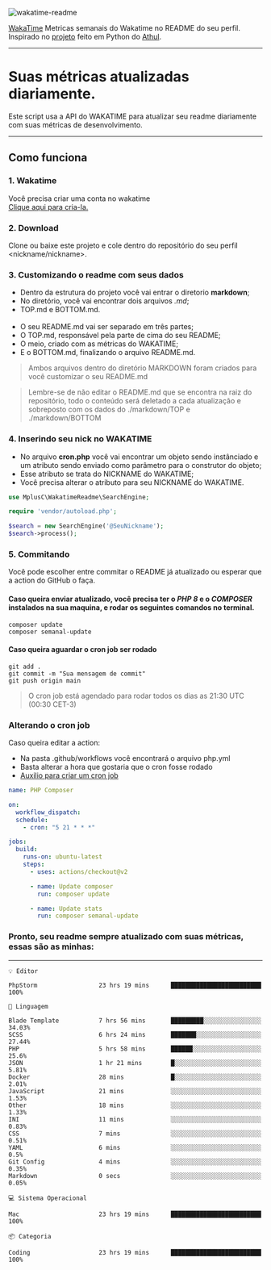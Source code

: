 ![wakatime-readme](https://socialify.git.ci/bymatheus/wakatime-readme/image?description=1&descriptionEditable=M%C3%A9tricas%20semanais%20do%20Wakatime%20no%20seu%20README%20de%20perfil.&font=KoHo&forks=1&language=1&owner=1&pattern=Signal&stargazers=1&theme=Dark)

[WakaTime](https://wakatime.com) Metricas semanais do Wakatime no README do seu perfil. <br>
Inspirado no [projeto](https://github.com/athul/waka-readme) feito em Python do [Athul](https://github.com/athul).
___

# Suas métricas atualizadas diariamente.
Este script usa a API do WAKATIME para atualizar seu readme diariamente com suas métricas de desenvolvimento.

___

## Como funciona

### 1. Wakatime
Você precisa criar uma conta no wakatime <br>
[Clique aqui para cria-la.](https://wakatime.com) 

### 2. Download
Clone ou baixe este projeto e cole dentro do repositório do seu perfil <nickname/nickname>.

### 3. Customizando o readme com seus dados
- Dentro da estrutura do projeto você vai entrar o diretorio **markdown**;  
- No diretório, você vai encontrar dois arquivos *.md*;
- TOP.md e BOTTOM.md.
<br><br>
- O seu README.md vai ser separado em três partes; 
- O TOP.md, responsável pela parte de cima do seu README;
- O meio, criado com as métricas do WAKATIME;
- E o BOTTOM.md, finalizando o arquivo README.md.<br>

> Ambos arquivos dentro do diretório MARKDOWN foram criados para você customizar o seu README.md

> Lembre-se de não editar o README.md que se encontra na raiz do repositório, todo o conteúdo será deletado a cada atualização e sobreposto com os dados do ./markdown/TOP e ./markdown/BOTTOM

### 4. Inserindo seu nick no WAKATIME
- No arquivo **cron.php** você vai encontrar um objeto sendo instânciado e um atributo sendo enviado como parâmetro para o construtor do objeto;
- Esse atributo se trata do NICKNAME do WAKATIME;
- Você precisa alterar o atributo para seu NICKNAME do WAKATIME.

```php
use MplusC\WakatimeReadme\SearchEngine;

require 'vendor/autoload.php';

$search = new SearchEngine('@SeuNickname');
$search->process();
```

### 5. Commitando
Você pode escolher entre commitar o README já atualizado ou esperar que a action do GitHub o faça. <br>

#### Caso queira enviar atualizado, você precisa ter o *PHP 8* e o *COMPOSER* instalados na sua maquina, e rodar os seguintes comandos no terminal.
```composer
composer update
composer semanal-update 
```

#### Caso queira aguardar o cron job ser rodado 
```git 
git add .
git commit -m "Sua mensagem de commit"
git push origin main
```

>O cron job está agendado para rodar todos os dias as 21:30 UTC (00:30 CET-3) 

### Alterando o cron job
Caso queira editar a action:

- Na pasta .github/workflows você encontrará o arquivo php.yml
- Basta alterar a hora que gostaria que o cron fosse rodado
- [Auxilio para criar um cron job](https://crontab.guru)

```yml
name: PHP Composer

on:
  workflow_dispatch:
  schedule:
    - cron: "5 21 * * *"

jobs:
  build:
    runs-on: ubuntu-latest
    steps:
      - uses: actions/checkout@v2

      - name: Update composer
        run: composer update

      - name: Update stats
        run: composer semanal-update
```

### Pronto, seu readme sempre atualizado com suas métricas, essas são as minhas:

___
```text
💡 Editor

PhpStorm                 23 hrs 19 mins      █████████████████████████       100%
```
```text
💬 Linguagem

Blade Template           7 hrs 56 mins       █████████░░░░░░░░░░░░░░░░     34.03%
SCSS                     6 hrs 24 mins       ███████░░░░░░░░░░░░░░░░░░     27.44%
PHP                      5 hrs 58 mins       ██████░░░░░░░░░░░░░░░░░░░      25.6%
JSON                     1 hr 21 mins        █░░░░░░░░░░░░░░░░░░░░░░░░      5.81%
Docker                   28 mins             █░░░░░░░░░░░░░░░░░░░░░░░░      2.01%
JavaScript               21 mins             ░░░░░░░░░░░░░░░░░░░░░░░░░      1.53%
Other                    18 mins             ░░░░░░░░░░░░░░░░░░░░░░░░░      1.33%
INI                      11 mins             ░░░░░░░░░░░░░░░░░░░░░░░░░      0.83%
CSS                      7 mins              ░░░░░░░░░░░░░░░░░░░░░░░░░      0.51%
YAML                     6 mins              ░░░░░░░░░░░░░░░░░░░░░░░░░       0.5%
Git Config               4 mins              ░░░░░░░░░░░░░░░░░░░░░░░░░      0.35%
Markdown                 0 secs              ░░░░░░░░░░░░░░░░░░░░░░░░░      0.05%
```
```text
💻 Sistema Operacional

Mac                      23 hrs 19 mins      █████████████████████████       100%
```
```text
📦 Categoria

Coding                   23 hrs 19 mins      █████████████████████████       100%
```

